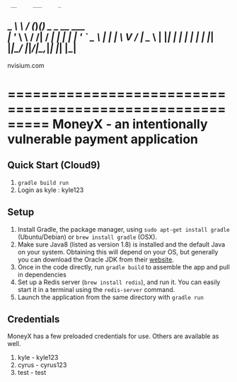      __     ___     _                 
  _ _\ \   / (_)___(_)_   _ _ __ ___  
 | '_ \ \ / /| / __| | | | | '_ ` _ \ 
 | | | \ V / | \__ \ | |_| | | | | | |
 |_| |_|\_/  |_|___/_|\__,_|_| |_| |_|
---------------------------------------
nvisium.com
                                      
=========================================================
MoneyX - an intentionally vulnerable payment application
=========================================================

Quick Start (Cloud9)
-----------
1. ```gradle build run```
2. Login as kyle : kyle123

Setup
----
1. Install Gradle, the package manager, using ```sudo apt-get install gradle``` (Ubuntu/Debian) or ```brew install gradle``` (OSX).
2. Make sure Java8 (listed as version 1.8) is installed and the default Java on your system. Obtaining this will depend on your OS, but generally you can download the Oracle JDK from their [website](http://www.oracle.com/technetwork/java/javase/downloads/jdk8-downloads-2133151.html).
3. Once in the code directly, run ```gradle build``` to assemble the app and pull in dependencies
4. Set up a Redis server (```brew install redis```), and run it. You can easily start it in a terminal using the ```redis-server``` command.
6. Launch the application from the same directory with ```gradle run```

Credentials
-----------
MoneyX has a few preloaded credentials for use. Others are available as well.
1. kyle - kyle123
2. cyrus - cyrus123
3. test - test
